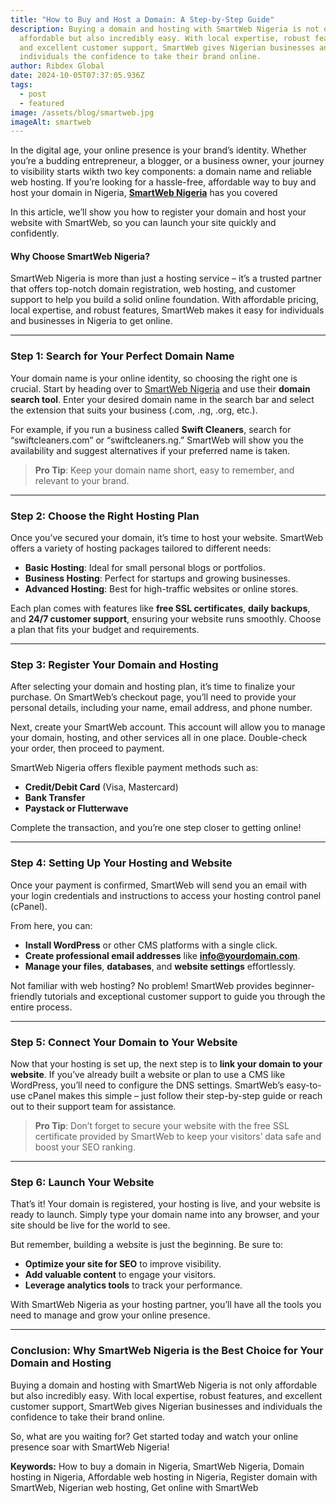 ```yaml
---
title: "How to Buy and Host a Domain: A Step-by-Step Guide"
description: Buying a domain and hosting with SmartWeb Nigeria is not only
  affordable but also incredibly easy. With local expertise, robust features,
  and excellent customer support, SmartWeb gives Nigerian businesses and
  individuals the confidence to take their brand online.
author: Ribdex Global
date: 2024-10-05T07:37:05.936Z
tags:
  - post
  - featured
image: /assets/blog/smartweb.jpg
imageAlt: smartweb
---
```

In the digital age, your online presence is your brand’s identity. Whether you’re a budding entrepreneur, a blogger, or a business owner, your journey to visibility starts wikth two key components: a domain name and reliable web hosting. If you’re looking for a hassle-free, affordable way to buy and host your domain in Nigeria, **[SmartWeb Nigeria](https://ribdexglobal.com/smartweb)** has you covered

In this article, we’ll show you how to register your domain and host your website with SmartWeb, so you can launch your site quickly and confidently.

#### **Why Choose SmartWeb Nigeria?**

SmartWeb Nigeria is more than just a hosting service – it’s a trusted partner that offers top-notch domain registration, web hosting, and customer support to help you build a solid online foundation. With affordable pricing, local expertise, and robust features, SmartWeb makes it easy for individuals and businesses in Nigeria to get online.

- - -

### **Step 1: Search for Your Perfect Domain Name**

Your domain name is your online identity, so choosing the right one is crucial. Start by heading over to [SmartWeb Nigeria](https://ribdexglobal.com/smartweb) and use their **domain search tool**. Enter your desired domain name in the search bar and select the extension that suits your business (.com, .ng, .org, etc.).

For example, if you run a business called **Swift Cleaners**, search for “swiftcleaners.com” or “swiftcleaners.ng.” SmartWeb will show you the availability and suggest alternatives if your preferred name is taken.

> **Pro Tip**: Keep your domain name short, easy to remember, and relevant to your brand.

- - -

### **Step 2: Choose the Right Hosting Plan**

Once you’ve secured your domain, it’s time to host your website. SmartWeb offers a variety of hosting packages tailored to different needs:

* **Basic Hosting**: Ideal for small personal blogs or portfolios.
* **Business Hosting**: Perfect for startups and growing businesses.
* **Advanced Hosting**: Best for high-traffic websites or online stores.

Each plan comes with features like **free SSL certificates**, **daily backups**, and **24/7 customer support**, ensuring your website runs smoothly. Choose a plan that fits your budget and requirements.

- - -

### **Step 3: Register Your Domain and Hosting**

After selecting your domain and hosting plan, it’s time to finalize your purchase. On SmartWeb’s checkout page, you’ll need to provide your personal details, including your name, email address, and phone number.

Next, create your SmartWeb account. This account will allow you to manage your domain, hosting, and other services all in one place. Double-check your order, then proceed to payment.

SmartWeb Nigeria offers flexible payment methods such as:

* **Credit/Debit Card** (Visa, Mastercard)
* **Bank Transfer**
* **Paystack or Flutterwave**

Complete the transaction, and you’re one step closer to getting online!

- - -

### **Step 4: Setting Up Your Hosting and Website**

Once your payment is confirmed, SmartWeb will send you an email with your login credentials and instructions to access your hosting control panel (cPanel).

From here, you can:

* **Install WordPress** or other CMS platforms with a single click.
* **Create professional email addresses** like **info@yourdomain.com**.
* **Manage your files**, **databases**, and **website settings** effortlessly.

Not familiar with web hosting? No problem! SmartWeb provides beginner-friendly tutorials and exceptional customer support to guide you through the entire process.

- - -

### **Step 5: Connect Your Domain to Your Website**

Now that your hosting is set up, the next step is to **link your domain to your website**. If you’ve already built a website or plan to use a CMS like WordPress, you’ll need to configure the DNS settings. SmartWeb’s easy-to-use cPanel makes this simple – just follow their step-by-step guide or reach out to their support team for assistance.

> **Pro Tip**: Don’t forget to secure your website with the free SSL certificate provided by SmartWeb to keep your visitors’ data safe and boost your SEO ranking.

- - -

### **Step 6: Launch Your Website**

That’s it! Your domain is registered, your hosting is live, and your website is ready to launch. Simply type your domain name into any browser, and your site should be live for the world to see.

But remember, building a website is just the beginning. Be sure to:

* **Optimize your site for SEO** to improve visibility.
* **Add valuable content** to engage your visitors.
* **Leverage analytics tools** to track your performance.

With SmartWeb Nigeria as your hosting partner, you’ll have all the tools you need to manage and grow your online presence.

- - -

### **Conclusion: Why SmartWeb Nigeria is the Best Choice for Your Domain and Hosting**

Buying a domain and hosting with SmartWeb Nigeria is not only affordable but also incredibly easy. With local expertise, robust features, and excellent customer support, SmartWeb gives Nigerian businesses and individuals the confidence to take their brand online.

So, what are you waiting for? Get started today and watch your online presence soar with SmartWeb Nigeria!

**Keywords:** How to buy a domain in Nigeria, SmartWeb Nigeria, Domain hosting in Nigeria, Affordable web hosting in Nigeria, Register domain with SmartWeb, Nigerian web hosting, Get online with SmartWeb